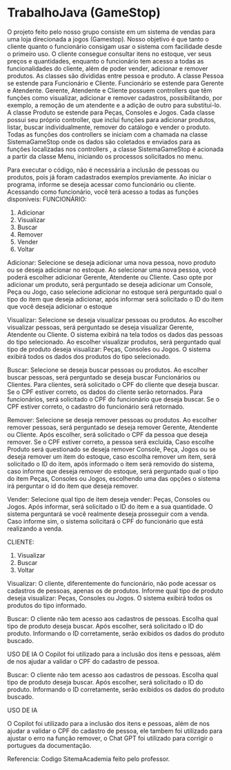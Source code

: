 # TrabalhoJava (GameStop)

O projeto feito pelo nosso grupo consiste em um sistema de vendas para uma loja direcionada a jogos (Gamestop). Nosso objetivo é que tanto o cliente quanto o funcionário consigam usar o sistema com facilidade desde o primeiro uso. O cliente consegue consultar itens no estoque, ver seus preços e quantidades, enquanto o funcionário tem acesso a todas as funcionalidades do cliente, além de poder vender, adicionar e remover produtos.
As classes são divididas entre pessoa e produto. A classe Pessoa se estende para Funcionário e Cliente. Funcionário se estende para Gerente e Atendente. Gerente, Atendente e Cliente possuem controllers que têm funções como visualizar, adicionar e remover cadastros, possibilitando, por exemplo, a remoção de um atendente e a adição de outro para substituí-lo. A classe Produto se estende para Peças, Consoles e Jogos. Cada classe possui seu próprio controller, que inclui funções para adicionar produtos, listar, buscar individualmente, remover do catálogo e vender o produto. Todas as funções dos controllers se iniciam com a chamada na classe SistemaGameStop onde os dados são coletados e enviados para as funções localizadas nos controllers , a classe SistemaGameStop é acionada a partir da classe Menu, iniciando os processos solicitados no menu.

Para executar o código, não é necessária a inclusão de pessoas ou produtos, pois já foram cadastrados exemplos previamente. Ao iniciar o programa, informe se deseja acessar como funcionário ou cliente. Acessando como funcionário, você terá acesso a todas as funções disponíveis:
FUNCIONÁRIO:
1. Adicionar
2. Visualizar
3. Buscar
4. Remover
5. Vender
6. Voltar
   
Adicionar: Selecione se deseja adicionar uma nova pessoa, novo produto ou se deseja adicionar no estoque. Ao selecionar uma nova pessoa, você poderá escolher adicionar Gerente, Atendente ou Cliente. Caso opte por adicionar um produto, será perguntado se deseja adicionar um Console, Peça ou Jogo, caso selecione adicionar no estoque será perguntado qual o tipo do item que deseja adicionar, após informar será solicitado o ID do item que você deseja adicionar o estoque

Visualizar: Selecione se deseja visualizar pessoas ou produtos. Ao escolher visualizar pessoas, será perguntado se deseja visualizar Gerente, Atendente ou Cliente. O sistema exibirá na tela todos os dados das pessoas do tipo selecionado. Ao escolher visualizar produtos, será perguntado qual tipo de produto deseja visualizar: Peças, Consoles ou Jogos. O sistema exibirá todos os dados dos produtos do tipo selecionado.

Buscar: Selecione se deseja buscar pessoas ou produtos. Ao escolher buscar pessoas, será perguntado se deseja buscar Funcionários ou Clientes. Para clientes, será solicitado o CPF do cliente que deseja buscar. Se o CPF estiver correto, os dados do cliente serão retornados. Para funcionários, será solicitado o CPF do funcionário que deseja buscar. Se o CPF estiver correto, o cadastro do funcionário será retornado.

Remover: Selecione se deseja remover pessoas ou produtos. Ao escolher remover pessoas, será perguntado se deseja remover Gerente, Atendente ou Cliente. Após escolher, será solicitado o CPF da pessoa que deseja remover. Se o CPF estiver correto, a pessoa será excluída, Caso escolhe Produto será questionado se deseja remover Console, Peça, Jogos ou se deseja remover um item do estoque, caso escolha remover um item, será solicitado o ID do item, após informado o item será removido do sistema, caso informe que deseja remover do estoque, será perguntado qual o tipo do item Peças, Consoles ou Jogos, escolhendo uma das opções o sistema irá perguntar o id do item que deseja remover.

Vender: Selecione qual tipo de item deseja vender: Peças, Consoles ou Jogos. Após informar, será solicitado o ID do item e a sua quantidade. O sistema perguntará se você realmente deseja prosseguir com a venda. Caso informe sim, o sistema solicitará o CPF do funcionário que está realizando a venda.

CLIENTE:
1. Visualizar
2. Buscar
3. Voltar
   
Visualizar: O cliente, diferentemente do funcionário, não pode acessar os cadastros de pessoas, apenas os de produtos. Informe qual tipo de produto deseja visualizar: Peças, Consoles ou Jogos. O sistema exibirá todos os produtos do tipo informado.

Buscar: O cliente não tem acesso aos cadastros de pessoas. Escolha qual tipo de produto deseja buscar. Após escolher, será solicitado o ID do produto. Informando o ID corretamente, serão exibidos os dados do produto buscado.

USO DE IA
O Copilot foi utilizado para a inclusão dos itens e pessoas, além de nos ajudar a validar o CPF do cadastro de pessoa.

Buscar: O cliente não tem acesso aos cadastros de pessoas. Escolha qual tipo de produto deseja buscar. Após escolher, será solicitado o ID do produto. Informando o ID corretamente, serão exibidos os dados do produto buscado.

USO DE IA

O Copilot foi utilizado para a inclusão dos itens e pessoas, além de nos ajudar a validar o CPF do cadastro de pessoa, ele tambem foi utilizado para ajustar o erro na função remover, o Chat GPT foi utilizado para corrigir o portugues da documentação.

Referencia: Codigo SitemaAcademia feito pelo professor.
